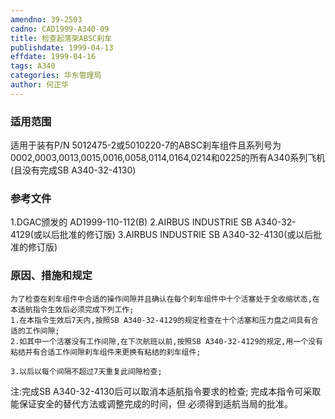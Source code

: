 ```yaml
---
amendno: 39-2503
cadno: CAD1999-A340-09
title: 检查起落架ABSC刹车
publishdate: 1999-04-13
effdate: 1999-04-16
tags: A340
categories: 华东管理局
author: 何正华
---
```


### 适用范围 
适用于装有P/N 5012475-2或5010220-7的ABSC刹车组件且系列号为0002,0003,0013,0015,0016,0058,0114,0164,0214和0225的所有A340系列飞机(且没有完成SB A340-32-4130)

<!--more-->
### 参考文件
1.DGAC颁发的 AD1999-110-112(B) 
    2.AIRBUS INDUSTRIE SB A340-32-4129(或以后批准的修订版) 
    3.AIRBUS INDUSTRIE SB A340-32-4130(或以后批准的修订版) 

### 原因、措施和规定 
    为了检查在刹车组件中合适的操作间隙并且确认在每个刹车组件中十个活塞处于全收缩状态,在本适航指令生效后必须完成下列工作; 
    1.在本指令生效后7天内,按照SB A340-32-4129的规定检查在十个活塞和压力盘之间具有合适的工作间隙; 
    2.如其中一个活塞没有工作间隙,在下次航班以前,按照SB A340-32-4129的规定,用一个没有粘结并有合适工作间隙刹车组件来更换有粘结的刹车组件; 

    3.以后以每个间隔不超过7天重复此间隙检查; 
  
注:完成SB A340-32-4130后可以取消本适航指令要求的检查;     完成本指令可采取能保证安全的替代方法或调整完成的时间，但
必须得到适航当局的批准。
